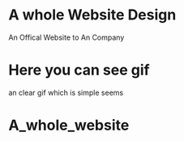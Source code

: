 <h1> A whole Website Design </h1>

An Offical Website to An Company

<h1> Here you can see gif </h1>

an clear gif which is simple seems
# A_whole_website
